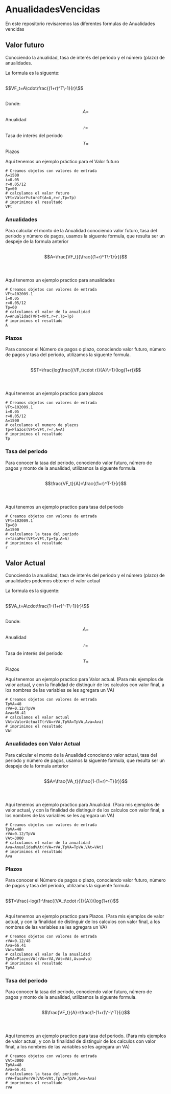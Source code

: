 # AnualidadesVencidas
En este repositorio revisaremos las diferentes formulas de Anualidades vencidas 

## Valor futuro
Conociendo la anualidad, tasa de interés del periodo y el número (plazo) de anualidades.


La formula es la siguente:<br><br>


$$VF_t=A\cdot\frac{(1+r)^T\-1}{r}\$$<br>  <br>


Donde: <br>
$$A=$$ Anualidad <br>
$$r=$$ Tasa de interés del periodo <br>
$$T=$$ Plazos <br>


Aqui tenemos un ejemplo práctico para el Valor futuro
```
# Creamos objetos con valores de entrada
A=1500
i=0.05
r=0.05/12
Tp=60
# calculamos el valor futuro
VFt=ValorFuturoT(A=A,r=r,Tp=Tp)
# imprimimos el resultado
VFt
```
### Anualidades 
Para calcular el monto de la  Anualidad conociendo valor futuro, tasa del periodo y número de pagos, usamos la siguente formula, que resulta ser un despeje de la formula anterior <br><br>



$$A=\frac{VF_t}{\frac{(1+r)^T\-1}{r}}$$ <br><br>


Aqui tenemos un ejemplo practico para anualidades
```
# Creamos objetos con valores de entrada
VFt=102009.1
i=0.05
r=0.05/12
Tp=60
# calculamos el valor de la anualidad
A=Anualidad(VFt=VFt,r=r,Tp=Tp)
# imprimimos el resultado
A
```
### Plazos 
Para conocer el Número de pagos o plazo, conociendo valor futuro, número de pagos y tasa del periodo, utilizamos la siguente formula. <br><br>


$$T=\frac{log\frac{(VF_t\cdot r)}{A}\+1}{log(1+r)}$$<br><br>


Aqui tenemos un ejemplo practico para plazos
```
# Creamos objetos con valores de entrada
VFt=102009.1
i=0.05
r=0.05/12
A=1500
# calculamos el numero de plazos
Tp=Plazos(VFt=VFt,r=r,A=A)
# imprimimos el resultado
Tp
```
### Tasa del periodo
Para conocer la tasa del periodo, conociendo valor futuro, número de pagos y monto de la anualidad, utilizamos la siguente formula.<br><br>

$$\frac{VF_t}{A}=\frac{(1+r)^T-1}{r}$$<br><br>

Aqui tenemos un ejemplo practico para tasa del periodo
```
# Creamos objetos con valores de entrada
VFt=102009.1
Tp=60
A=1500
# calculamos la tasa del periodo
r=TasaPer(VFt=VFt,Tp=Tp,A=A)
# imprimimos el resultado
r
```
## Valor Actual
Conociendo la anualidad, tasa de interés del periodo y el número (plazo) de anualidades podemos obtener el valor actual


La formula es la siguente:<br><br>


$$VA_t=A\cdot\frac{1-(1+r)^-T\-1}{r}\$$<br>  <br>


Donde: <br>
$$A=$$ Anualidad <br>
$$r=$$ Tasa de interés del periodo <br>
$$T=$$ Plazos <br>


Aqui tenemos un ejemplo practico para Valor actual. (Para mis ejemplos de valor actual, y con la finalidad de distinguir de los calculos con valor final, a los nombres de las variables se les agregara un VA)
```
# Creamos objetos con valores de entrada
TpVA=48
rVA=0.12/TpVA
Ava=66.41
# calculamos el valor actual
VAt=ValorActualT(rVA=rVA,TpVA=TpVA,Ava=Ava)
# imprimimos el resultado
VAt
```
### Anualidades con Valor Actual
Para calcular el monto de la  Anualidad conociendo valor actual, tasa del periodo y número de pagos, usamos la siguente formula, que resulta ser un despeje de la formula anterior <br><br>



$$A=\frac{VA_t}{\frac{1-(1+r)^-T}{r}}$$ <br><br>


Aqui tenemos un ejemplo practico para Anualidad. (Para mis ejemplos de valor actual, y con la finalidad de distinguir de los calculos con valor final, a los nombres de las variables se les agregara un VA)
```
# Creamos objetos con valores de entrada
TpVA=48
rVA=0.12/TpVA
VAt=3000
# calculamos el valor de la anualidad
Ava=AnualidadVAt(rVA=rVA,TpVA=TpVA,VAt=VAt)
# imprimimos el resultado
Ava
```

### Plazos 
Para conocer el Número de pagos o plazo, conociendo valor futuro, número de pagos y tasa del periodo, utilizamos la siguente formula. <br><br>


$$T=\frac{-log(1-\frac{(VA_t\cdot r)\)}{A}\}{log(1+r)}$$<br><br>


Aqui tenemos un ejemplo practico para Plazos. (Para mis ejemplos de valor actual, y con la finalidad de distinguir de los calculos con valor final, a los nombres de las variables se les agregara un VA)
```
# Creamos objetos con valores de entrada
rVA=0.12/48
Ava=66.41
VAt=3000
# calculamos el valor de la anualidad
TpVA=PlazosVA(rVA=rVA,VAt=VAt,Ava=Ava)
# imprimimos el resultado
TpVA
```

### Tasa del periodo
Para conocer la tasa del periodo, conociendo valor futuro, número de pagos y monto de la anualidad, utilizamos la siguente formula.<br><br>

$$\frac{VF_t}{A}=\frac{1-(1+r)\^-\^T}{r}$$<br><br>

Aqui tenemos un ejemplo practico para tasa del periodo. (Para mis ejemplos de valor actual, y con la finalidad de distinguir de los calculos con valor final, a los nombres de las variables se les agregara un VA)
```
# Creamos objetos con valores de entrada
VAt=3000
TpVA=48
Ava=66.41
# calculamos la tasa del periodo
rVA=TasaPerVA(VAt=VAt,TpVA=TpVA,Ava=Ava)
# imprimimos el resultado
rVA
```
